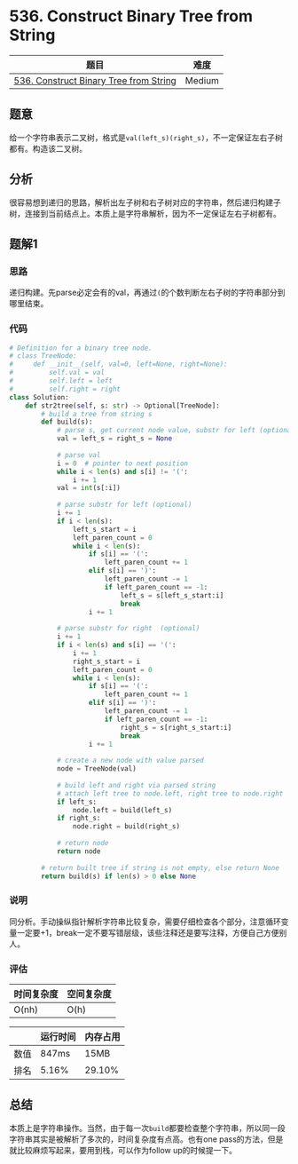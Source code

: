 # 536. Construct Binary Tree from String

| 题目 | 难度 |
| ---- | ---- |
| [536. Construct Binary Tree from String](https://leetcode.com/problems/construct-binary-tree-from-string/) | Medium |

## 题意

给一个字符串表示二叉树，格式是`val(left_s)(right_s)`，不一定保证左右子树都有。构造该二叉树。

## 分析

很容易想到递归的思路，解析出左子树和右子树对应的字符串，然后递归构建子树，连接到当前结点上。本质上是字符串解析，因为不一定保证左右子树都有。

## 题解1

### 思路

递归构建。先parse必定会有的val，再通过`(`的个数判断左右子树的字符串部分到哪里结束。

### 代码

```python
# Definition for a binary tree node.
# class TreeNode:
#     def __init__(self, val=0, left=None, right=None):
#         self.val = val
#         self.left = left
#         self.right = right
class Solution:
    def str2tree(self, s: str) -> Optional[TreeNode]:
        # build a tree from string s
        def build(s):
            # parse s, get current node value, substr for left (optional), and substr for right  (optional)
            val = left_s = right_s = None
            
            # parse val
            i = 0  # pointer to next position
            while i < len(s) and s[i] != '(':
                i += 1
            val = int(s[:i])
            
            # parse substr for left (optional)
            i += 1
            if i < len(s):
                left_s_start = i
                left_paren_count = 0
                while i < len(s):
                    if s[i] == '(':
                        left_paren_count += 1
                    elif s[i] == ')':
                        left_paren_count -= 1
                        if left_paren_count == -1:
                            left_s = s[left_s_start:i]
                            break
                    i += 1
            
            # parse substr for right  (optional)
            i += 1
            if i < len(s) and s[i] == '(':
                i += 1
                right_s_start = i
                left_paren_count = 0
                while i < len(s):
                    if s[i] == '(':
                        left_paren_count += 1
                    elif s[i] == ')':
                        left_paren_count -= 1
                        if left_paren_count == -1:
                            right_s = s[right_s_start:i]
                            break
                    i += 1
            
            # create a new node with value parsed
            node = TreeNode(val)
            
            # build left and right via parsed string
            # attach left tree to node.left, right tree to node.right
            if left_s:
                node.left = build(left_s)
            if right_s:
                node.right = build(right_s)
            
            # return node
            return node
    
        # return built tree if string is not empty, else return None
        return build(s) if len(s) > 0 else None
```

### 说明

同分析。手动操纵指针解析字符串比较复杂，需要仔细检查各个部分，注意循环变量一定要+1，break一定不要写错层级，该些注释还是要写注释，方便自己方便别人。

### 评估

| 时间复杂度 | 空间复杂度 |
| ---- | ---- |
| O(nh) | O(h) |

| | 运行时间 | 内存占用 |
| ---- | ---- | ---- |
| 数值 | 847ms | 15MB |
| 排名 | 5.16% | 29.10% |

## 总结

本质上是字符串操作。当然，由于每一次`build`都要检查整个字符串，所以同一段字符串其实是被解析了多次的，时间复杂度有点高。也有one pass的方法，但是就比较麻烦写起来，要用到栈，可以作为follow up的时候提一下。
